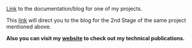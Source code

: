 

[Link](https://medium.com/@rishabhberlia/23rd-february-2015-first-stage-9a0867b864ef#.c211k2iqz) to the documentation/blog for one of my projects.

This [link](https://medium.com/@rishabhberlia/13th-april-2016-second-stage-b2ca82ee3100#.2yrxye6i5) will direct you to the blog for the 2nd Stage of the same project mentioned above.

**Also you can visit my [website](https://www.rishabhberlia.com) to check out my technical publications.**
